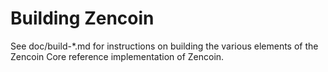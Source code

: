 Building Zencoin
================

See doc/build-*.md for instructions on building the various
elements of the Zencoin Core reference implementation of Zencoin.
